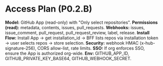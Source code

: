# Access Plan (P0.2.B)
**Model:** GitHub App (read-only) with "Only select repositories".
**Permissions (read):** metadata, contents, issues, pull_requests.
**Webhooks:** issues, issue_comment, pull_request, pull_request_review, label, release.
**Install Flow:** Install App → get installation_id → BFF lists repos via installation token → user selects repos → store selection.
**Security:** webhook HMAC (x-hub-signature-256), CORS allow-list, rate limits.
**SSO:** If org enforces SSO, ensure the App is authorized org-wide.
**Env:** GITHUB_APP_ID, GITHUB_PRIVATE_KEY_BASE64, GITHUB_WEBHOOK_SECRET.
